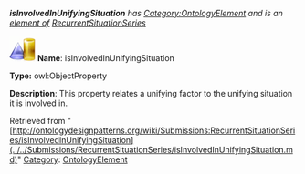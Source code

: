 ___isInvolvedInUnifyingSituation__ has [Category:OntologyElement](../../Category/OntologyElement.md "Category:OntologyElement") and is an [element of](../../Property/ElementOf.md "Property:ElementOf") [RecurrentSituationSeries](../../Submissions/RecurrentSituationSeries.md "Submissions:RecurrentSituationSeries")_


  




[![ObjectProperty](../../images/thumb/c/c3/ObjectProperty.gif/45px-ObjectProperty.gif)](../../Image/ObjectProperty.gif.md "ObjectProperty")
__Name__: isInvolvedInUnifyingSituation 


__Type:__ owl:ObjectProperty 


__Description__: This property relates a unifying factor to the unifying situation it is involved in. 





Retrieved from "[http://ontologydesignpatterns.org/wiki/Submissions:RecurrentSituationSeries/isInvolvedInUnifyingSituation](../../Submissions/RecurrentSituationSeries/isInvolvedInUnifyingSituation.md)"
 [Category](http://ontologydesignpatterns.org/wiki/Special:Categories "Special:Categories"): [OntologyElement](../../Category/OntologyElement.md "Category:OntologyElement")